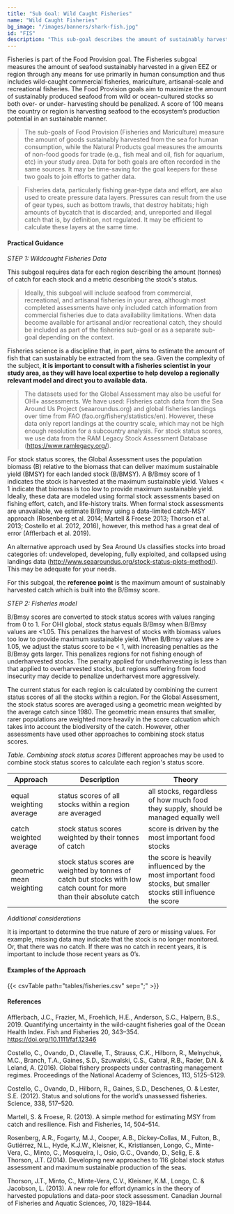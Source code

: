 ```yaml
---
title: "Sub Goal: Wild Caught Fisheries"
name: "Wild Caught Fisheries"
bg_image: "/images/banners/shark-fish.jpg"
id: "FIS"
description: "This sub-goal describes the amount of sustainably harvested seafood for human consumption. "
---
```


Fisheries is part of the Food Provision goal. The Fisheries subgoal measures the amount of seafood sustainably harvested in a given EEZ or region through any means for use primarily in human consumption and thus includes wild-caught commercial fisheries, mariculture, artisanal-scale and recreational fisheries. The Food Provision goals aim to maximize the amount of sustainably produced seafood from wild or ocean-cultured stocks so both over- or under- harvesting should be penalized. A score of 100 means the country or region is harvesting seafood to the ecosystem’s production potential in an sustainable manner.


>The sub-goals of Food Provision (Fisheries and Mariculture) measure the amount of goods sustainably harvested from the sea for human consumption, while the Natural Products goal measures the amounts of non-food goods for trade (e.g., fish meal and oil, fish for aquarium, etc) in your study area. Data for both goals are often recorded in the same sources. It may be time-saving for the goal keepers for these two goals to join efforts to gather data.

>Fisheries data, particularly fishing gear-type data and effort, are also used to create pressure data layers.  Pressures can result from the use of gear types, such as bottom trawls, that destroy habitats; high amounts of bycatch that is discarded; and, unreported and illegal catch that is, by definition, not regulated. It may be efficient to calculate these layers at the same time.   

#### Practical Guidance

*_STEP 1: Wildcaught Fisheries Data_*

This subgoal requires data for each region describing the amount (tonnes) of catch for each stock and a metric describing the stock's status.

>Ideally, this subgoal will include seafood from commercial, recreational, and artisanal fisheries in your area, although most completed assessments have only included catch information from commercial fisheries due to data availability limitations. When data become available for artisanal and/or recreational catch, they should be included as part of the fisheries sub-goal or as a separate sub-goal depending on the context.

Fisheries science is a discipline that, in part, aims to estimate the amount of fish that can sustainably be extracted from the sea. Given the complexity of the subject, **it is important to consult with a fisheries scientist in your study area, as they will have local expertise to help develop a regionally relevant model and direct you to available data.** 

> The datasets used for the Global Assessment may also be useful for OHI+ assessments. We have used: Fisheries catch data from the Sea Around Us Project (seaaroundus.org) and global fisheries landings over time from FAO (fao.org/fishery/statistics/en). However, these data only report landings at the country scale, which may not be high enough resolution for a subcountry analysis. For stock status scores, we use data from the RAM Legacy Stock Assessment Database (https://www.ramlegacy.org/).  

For stock status scores, the Global Assessment uses the population biomass (B) relative to the biomass that can deliver maximum sustainable yield (BMSY) for each landed stock (B/BMSY).  A B/Bmsy score of 1 indicates the stock is harvested at the maximum sustainable yield.  Values < 1 indicate that biomass is too low to provide maximum sustainable yield. Ideally, these data are modeled using formal stock assessments based on fishing effort, catch, and life-history traits. When formal stock assessments are unavailable, we estimate B/Bmsy using a data-limited catch-MSY approach (Rosenberg et al. 2014; Martell & Froese 2013; Thorson et al. 2013; Costello et al. 2012, 2016), however, this method has a great deal of error (Afflerbach et al. 2019). 

An alternative approach used by Sea Around Us classifies stocks into broad categories of: undeveloped, developing, fully exploited, and collapsed using landings data (http://www.seaaroundus.org/stock-status-plots-method/). This may be adequate for your needs.

For this subgoal, the **reference point** is the maximum amount of sustainably harvested catch which is built into the B/Bmsy score. 

*_STEP 2: Fisheries model_*

B/Bmsy scores are converted to stock status scores with values ranging from 0 to 1. For OHI global, stock status equals B/Bmsy when B/Bmsy values are <1.05. This penalizes the harvest of stocks with biomass values too low to provide maximum sustainable yield. When B/Bmsy values are > 1.05, we adjust the status score to be < 1, with increasing penalties as the B/Bmsy gets larger. This penalizes regions for not fishing enough of underharvested stocks. The penalty applied for underharvesting is less than that applied to overharvested stocks, but regions suffering from food insecurity may decide to penalize underharvest more aggressively.  

The current status for each region is calculated by combining the current status scores of all the stocks within a region. For the Global Assessment, the stock status scores are averaged using a geometric mean weighted by the average catch since 1980.  The geometric mean ensures that smaller, rarer populations are weighted more heavily in the score calcuation which takes into account the biodiversity of the catch.  However, other assessments have used other approaches to combining stock status scores.

*Table. Combining stock status scores*
Different approaches may be used to combine stock status scores to calculate each region's status score.

Approach   | Description   |  Theory
----------- | ------------- | ---------------------
equal weighting average | status scores of all stocks within a region are averaged  | all stocks, regardless of how much food they supply, should be managed equally well
catch weighted average | stock status scores weighted by their tonnes of catch  | score is driven by the most important food stocks  
geometric mean weighting | stock status scores are weighted by tonnes of catch but stocks with low catch count for more than their absolute catch  | the score is heavily influenced by the most important food stocks, but smaller stocks still influence the score     

*_Additional considerations_*

It is important to determine the true nature of zero or missing values. For example, missing data may indicate that the stock is no longer monitored.  Or, that there was no catch. If there was no catch in recent years, it is important to include those recent years as 0’s.


#### Examples of the Approach
{{< csvTable path="tables/fisheries.csv" sep=";" >}}

#### References
Afflerbach, J.C., Frazier, M., Froehlich, H.E., Anderson, S.C., Halpern, B.S., 2019. Quantifying uncertainty in the wild-caught fisheries goal of the Ocean Health Index. Fish and Fisheries 20, 343–354. https://doi.org/10.1111/faf.12346

Costello, C., Ovando, D., Clavelle, T., Strauss, C.K., Hilborn, R., Melnychuk, M.C., Branch, T.A., Gaines, S.D., Szuwalski, C.S., Cabral, R.B., Rader, D.N. & Leland, A. (2016). Global fishery prospects under contrasting management regimes. Proceedings of the National Academy of Sciences, 113, 5125–5129.

Costello, C., Ovando, D., Hilborn, R., Gaines, S.D., Deschenes, O. & Lester, S.E. (2012). Status and solutions for the world’s unassessed fisheries. Science, 338, 517–520.

Martell, S. & Froese, R. (2013). A simple method for estimating MSY from catch and resilience. Fish and Fisheries, 14, 504–514.

Rosenberg, A.R., Fogarty, M.J., Cooper, A.B., Dickey-Collas, M., Fulton, B., Gutiérrez, N.L., Hyde, K.J.W., Kleisner, K., Kristiansen, Longo, C., Minte-Vera, C., Minto, C., Mosqueira, I., Osio, G.C., Ovando, D., Selig, E. & Thorson, J.T. (2014). Developing new approaches to 116 global stock status assessment and maximum sustainable production of the seas.

Thorson, J.T., Minto, C., Minte-Vera, C.V., Kleisner, K.M., Longo, C. & Jacobson, L. (2013). A new role for effort dynamics in the theory of harvested populations and data-poor stock assessment. Canadian Journal of Fisheries and Aquatic Sciences, 70, 1829–1844.

